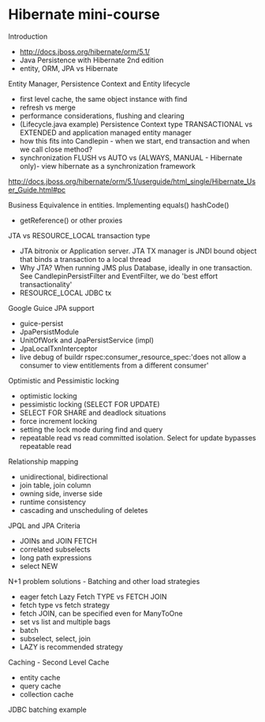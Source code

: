 # Hibernate mini-course


Introduction
 - http://docs.jboss.org/hibernate/orm/5.1/
 - Java Persistence with Hibernate 2nd edition
 - entity, ORM, JPA vs Hibernate

Entity Manager, Persistence Context and Entity lifecycle
- first level cache, the same object instance with find
- refresh vs merge
- performance considerations, flushing and clearing
- (Lifecycle.java example) Persistence Context type TRANSACTIONAL vs EXTENDED and application managed entity manager
- how this fits into Candlepin - when we start, end transaction and when we call close method?
- synchronization FLUSH vs AUTO vs (ALWAYS, MANUAL - Hibernate only)- view hibernate as a synchronization framework

http://docs.jboss.org/hibernate/orm/5.1/userguide/html_single/Hibernate_User_Guide.html#pc

Business Equivalence in entities. Implementing equals() hashCode()
 - getReference() or other proxies

JTA vs RESOURCE_LOCAL transaction type
 - JTA bitronix or Application server. JTA TX manager is JNDI bound object that binds a transaction to a local thread
 - Why JTA? When running JMS plus Database, ideally in one transaction. See CandlepinPersistFilter and EventFilter, we do 'best effort transactionality'
 - RESOURCE_LOCAL JDBC tx

Google Guice JPA support
 - guice-persist
 - JpaPersistModule
 - UnitOfWork and JpaPersistService (impl)
 - JpaLocalTxnInterceptor
 - live debug of buildr rspec:consumer_resource_spec:'does not allow a consumer to view entitlements from a different consumer'

Optimistic and Pessimistic locking
 - optimistic locking 
 - pessimistic locking (SELECT FOR UPDATE)
 - SELECT FOR SHARE and deadlock situations
 - force increment locking
 - setting the lock mode during find and query
 - repeatable read vs read committed isolation. Select for update bypasses repeatable read

Relationship mapping 
 - unidirectional, bidirectional
 - join table, join column
 - owning side, inverse side 
 - runtime consistency
 - cascading and unscheduling of deletes

JPQL and JPA Criteria
 - JOINs and JOIN FETCH
 - correlated subselects
 - long path expressions
 - select NEW 

N+1 problem solutions - Batching and other load strategies
 - eager fetch Lazy Fetch TYPE vs FETCH JOIN
 - fetch type vs fetch strategy
 - fetch JOIN, can be specified even for ManyToOne
 - set vs list and multiple bags
 - batch
 - subselect, select, join
 - LAZY is recommended strategy
 
Caching - Second Level Cache
 - entity cache
 - query cache 
 - collection cache

JDBC batching example 
